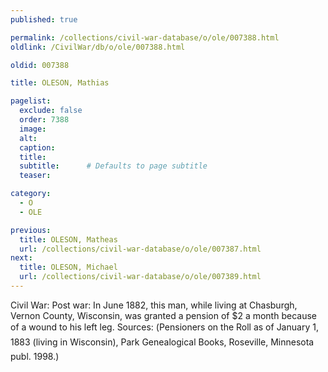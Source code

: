 ```yaml
---
published: true

permalink: /collections/civil-war-database/o/ole/007388.html
oldlink: /CivilWar/db/o/ole/007388.html

oldid: 007388

title: OLESON, Mathias

pagelist:
  exclude: false
  order: 7388
  image: 
  alt:
  caption:
  title:
  subtitle:      # Defaults to page subtitle
  teaser:

category: 
  - O 
  - OLE

previous:
  title: OLESON, Matheas
  url: /collections/civil-war-database/o/ole/007387.html  
next:
  title: OLESON, Michael
  url: /collections/civil-war-database/o/ole/007389.html   
---
```

Civil War: Post war: In June 1882, this man, while living at Chasburgh, Vernon County, Wisconsin, was granted a pension of $2 a month because of a wound to his left leg. Sources: (&#147;Pensioners on the Roll as of January 1, 1883 (living in Wisconsin)&#148;, Park Genealogical Books, Roseville, Minnesota publ. 1998.)
